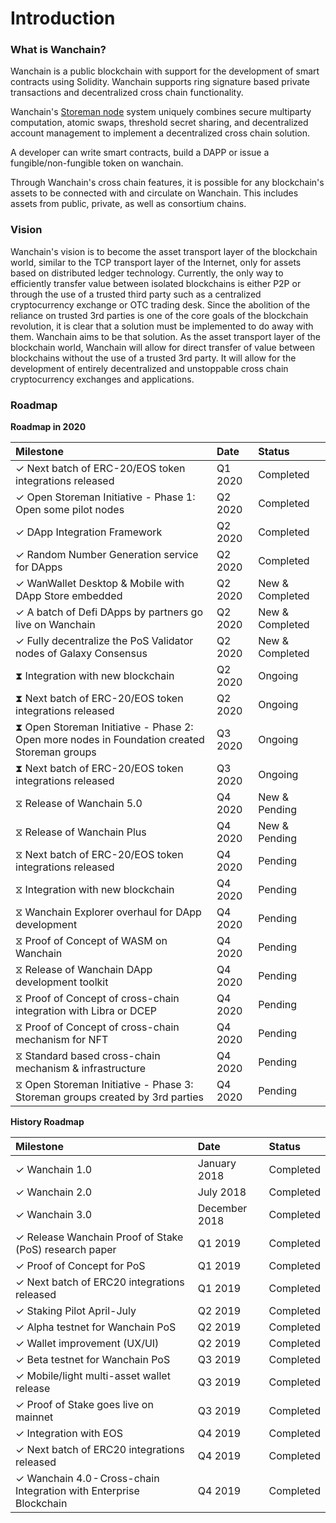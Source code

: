 # Introduction  

### What is Wanchain?
Wanchain is a public blockchain with support for the development of smart contracts using Solidity. Wanchain supports ring signature based private transactions and decentralized cross chain functionality.

Wanchain's [Storeman node](technology/storeman.md) system uniquely combines  secure multiparty computation, atomic swaps, threshold secret sharing, and decentralized account management to implement a decentralized cross chain solution.

A developer can write smart contracts, build a DAPP or issue a fungible/non-fungible token on wanchain. 

Through Wanchain's cross chain features, it is possible for any blockchain's assets to be connected with and circulate on Wanchain. This includes assets from public, private, as well as consortium chains.


### Vision

Wanchain's vision is to become the asset transport layer of the blockchain world, similar to the TCP transport layer of the Internet, only for assets based on distributed ledger technology. Currently, the only way to efficiently transfer value between isolated blockchains is either P2P or through the use of a trusted third party such as a centralized cryptocurrency exchange or OTC trading desk. Since the abolition of the reliance on trusted 3rd parties is one of the core goals of the blockchain revolution, it is clear that a solution must be implemented to do away with them. Wanchain aims to be that solution. As the asset transport layer of the blockchain world, Wanchain will allow for direct transfer of value between blockchains without the use of a trusted 3rd party. It will allow for the development of entirely decentralized and unstoppable cross chain cryptocurrency exchanges and applications. 

### Roadmap

**Roadmap in 2020**

| **Milestone**  |**Date**   |**Status** | 
|:---|:---|:---|
|✓ Next batch of ERC-20/EOS token integrations released | Q1 2020  | Completed| 
|✓ Open Storeman Initiative - Phase 1: Open some pilot nodes | Q2 2020  | Completed| 
|✓ DApp Integration Framework | Q2 2020  | Completed| 
|✓ Random Number Generation service for DApps | Q2 2020  | Completed| 
|✓ WanWallet Desktop & Mobile with DApp Store embedded | Q2 2020  | New & Completed| 
|✓ A batch of Defi DApps by partners go live on Wanchain | Q2 2020  | New & Completed| 
|✓ Fully decentralize the PoS Validator nodes of Galaxy Consensus| Q2 2020  | New & Completed| 
|⧗ Integration with new blockchain | Q2 2020  | Ongoing| 
|⧗ Next batch of ERC-20/EOS token integrations released | Q2 2020  | Ongoing| 
|⧗ Open Storeman Initiative - Phase 2: Open more nodes in Foundation created Storeman groups | Q3 2020  | Ongoing| 
|⧗ Next batch of ERC-20/EOS token integrations released | Q3 2020  | Ongoing| 
|⧖ Release of Wanchain 5.0 | Q4 2020  | New & Pending| 
|⧖ Release of Wanchain Plus | Q4 2020  | New & Pending| 
|⧖ Next batch of ERC-20/EOS token integrations released | Q4 2020  | Pending| 
|⧖ Integration with new blockchain | Q4 2020  | Pending|
|⧖ Wanchain Explorer overhaul for DApp development | Q4 2020  | Pending|
|⧖ Proof of Concept of WASM on Wanchain | Q4 2020  | Pending|
|⧖ Release of Wanchain DApp development toolkit | Q4 2020  | Pending|
|⧖ Proof of Concept of cross-chain integration with Libra or DCEP | Q4 2020  | Pending|
|⧖ Proof of Concept of cross-chain mechanism for NFT | Q4 2020  | Pending|
|⧖ Standard based cross-chain mechanism & infrastructure | Q4 2020  | Pending|
|⧖ Open Storeman Initiative - Phase 3: Storeman groups created by 3rd parties | Q4 2020  | Pending|

**History Roadmap**

| **Milestone**  |**Date**   |**Status** | 
|:---|:---|:---|
|✓ Wanchain 1.0 | January 2018 |  Completed |   
|✓ Wanchain 2.0 | July 2018  | Completed  |   
|✓ Wanchain 3.0 | December 2018  | Completed|   
|✓ Release Wanchain Proof of Stake (PoS) research paper |Q1 2019|Completed|   
|✓ Proof of Concept for PoS|Q1 2019|Completed|   
|✓ Next batch of ERC20 integrations released|Q1 2019|Completed|   
|✓ Staking Pilot April-July|Q2 2019|Completed|  
|✓ Alpha testnet for Wanchain PoS|Q2 2019|Completed| 
|✓ Wallet improvement (UX/UI)|Q2 2019|Completed| 
|✓ Beta testnet for Wanchain PoS|Q3 2019|Completed|
|✓ Mobile/light multi-asset wallet release|Q3 2019|Completed|
|✓ Proof of Stake goes live on mainnet|Q3 2019|Completed|
|✓ Integration with EOS |Q4 2019|Completed|
|✓ Next batch of ERC20 integrations released|Q4 2019|Completed|
|✓ Wanchain 4.0 - Cross-chain Integration with Enterprise Blockchain|Q4 2019|Completed| 


